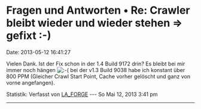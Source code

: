 Fragen und Antworten • Re: Crawler bleibt wieder und wieder stehen =\> gefixt :-)
=================================================================================

Date: 2013-05-12 16:41:27

Vielen Dank. Ist der Fix schon in der 1.4 Build 9172 drin? Es bleibt bei
mir immer noch hängen
![:-(](http://forum.yacy-websuche.de/images/smilies/icon_e_sad.gif "Sad")
bei der v1.3 Build 9038 habe ich konstant über 800 PPM (Gleicher Crawl
Start Point, Cache vorher gelöscht und ganz von vorne angefangen).

Statistik: Verfasst von
[LA\_FORGE](http://forum.yacy-websuche.de/memberlist.php?mode=viewprofile&u=324)
--- So Mai 12, 2013 3:41 pm

------------------------------------------------------------------------
